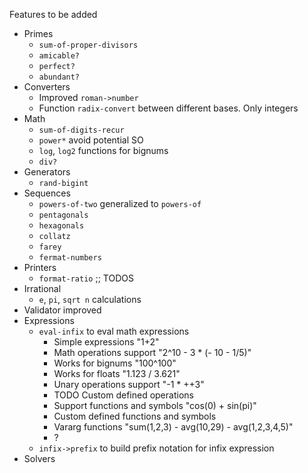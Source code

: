 Features to be added

* Primes
  - `sum-of-proper-divisors`
  - `amicable?`
  - `perfect?`
  - `abundant?`
* Converters
  - Improved `roman->number`
  - Function `radix-convert` between different bases. Only integers
* Math
  - `sum-of-digits-recur`
  - `power*` avoid potential SO
  - `log`, `log2` functions for bignums
  - `div?`
* Generators
  - `rand-bigint`
* Sequences
  - `powers-of-two` generalized to `powers-of`
  - `pentagonals`
  - `hexagonals`
  - `collatz`
  - `farey`
  - `fermat-numbers`
* Printers
  - `format-ratio` ;; TODOS
* Irrational
  - `e`, `pi`, `sqrt n` calculations
* Validator improved
* Expressions
  - `eval-infix` to eval math expressions
    - Simple expressions "1+2"
	- Math operations support "2^10 - 3 * (- 10 - 1/5)"
	- Works for bignums "100^100"
	- Works for floats "1.123 / 3.621"
	- Unary operations support "-1 * ++3"
	- TODO Custom defined operations 
	- Support functions and symbols "cos(0) + sin(pi)"
	- Custom defined functions and symbols
	- Vararg functions "sum(1,2,3) - avg(10,29) - avg(1,2,3,4,5)"
	- ?
  - `infix->prefix` to build prefix notation for infix expression 
* Solvers
